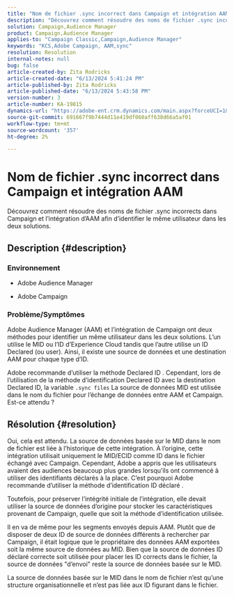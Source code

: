 ```yaml
---
title: "Nom de fichier .sync incorrect dans Campaign et intégration AAM"
description: "Découvrez comment résoudre des noms de fichier .sync incorrects dans Campaign et l’intégration AAM pour identifier le même utilisateur dans les deux solutions."
solution: Campaign,Audience Manager
product: Campaign,Audience Manager
applies-to: "Campaign Classic,Campaign,Audience Manager"
keywords: "KCS,Adobe Campaign, AAM,sync"
resolution: Resolution
internal-notes: null
bug: false
article-created-by: Zita Rodricks
article-created-date: "6/13/2024 5:41:24 PM"
article-published-by: Zita Rodricks
article-published-date: "6/13/2024 5:43:58 PM"
version-number: 3
article-number: KA-19815
dynamics-url: "https://adobe-ent.crm.dynamics.com/main.aspx?forceUCI=1&pagetype=entityrecord&etn=knowledgearticle&id=a9636325-ac29-ef11-840a-002248084fbb"
source-git-commit: 691667f9b7444d11e419df060aff638d66a5af01
workflow-type: tm+mt
source-wordcount: '357'
ht-degree: 2%

---
```


# Nom de fichier .sync incorrect dans Campaign et intégration AAM


Découvrez comment résoudre des noms de fichier .sync incorrects dans Campaign et l’intégration d’AAM afin d’identifier le même utilisateur dans les deux solutions.

## Description {#description}


### <b>Environnement</b>

- Adobe Audience Manager

- Adobe Campaign

### <b>Problème/Symptômes</b>

Adobe Audience Manager (AAM) et l’intégration de Campaign ont deux méthodes pour identifier un même utilisateur dans les deux solutions. L’un utilise le MID ou l’ID d’Experience Cloud tandis que l’autre utilise un ID Declared (ou user). Ainsi, il existe une source de données et une destination AAM pour chaque type d’ID.

Adobe recommande d’utiliser la méthode Declared ID . Cependant, lors de l’utilisation de la méthode d’identification Declared ID avec la destination Declared ID, la variable `.sync files` La source de données MID est utilisée dans le nom du fichier pour l’échange de données entre AAM et Campaign. Est-ce attendu ?


## Résolution {#resolution}


Oui, cela est attendu. La source de données basée sur le MID dans le nom de fichier est liée à l’historique de cette intégration. À l’origine, cette intégration utilisait uniquement le MID/ECID comme ID dans le fichier échangé avec Campaign. Cependant, Adobe a appris que les utilisateurs avaient des audiences beaucoup plus grandes lorsqu’ils ont commencé à utiliser des identifiants déclarés à la place. C’est pourquoi Adobe recommande d’utiliser la méthode d’identification ID déclaré .

Toutefois, pour préserver l’intégrité initiale de l’intégration, elle devait utiliser la source de données d’origine pour stocker les caractéristiques provenant de Campaign, quelle que soit la méthode d’identification utilisée.

Il en va de même pour les segments envoyés depuis AAM. Plutôt que de disposer de deux ID de source de données différents à rechercher par Campaign, il était logique que le propriétaire des données AAM exportées soit la même source de données au MID. Bien que la source de données ID déclaré correcte soit utilisée pour placer les ID corrects dans le fichier, la source de données &quot;d’envoi&quot; reste la source de données basée sur le MID.

La source de données basée sur le MID dans le nom de fichier n’est qu’une structure organisationnelle et n’est pas liée aux ID figurant dans le fichier.
